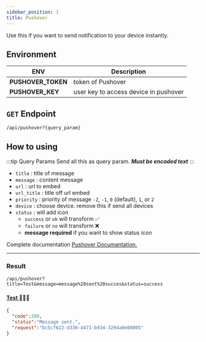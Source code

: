 ```yaml
---
sidebar_position: 1
title: Pushover
---
```


Use this if you want to send notification to your device instantly.

## Environment

| ENV      | Description |
| ----------- | ----------- |
| **PUSHOVER_TOKEN**      | token of Pushover       |
| **PUSHOVER_KEY**   | user key to access device in pushover        |

## `GET` Endpoint

```
/api/pushover?{query_param}
```

## How to using
:::tip Query Params
Send all this as query param. ***Must be encoded text***
:::

- `title` :  title of message
- `message` : content message
- `url` : url to embed
- `url_title` : title off url embed
- `priority` : priority of message `-2`, `-1`, `0` (default), `1`, or `2`
- `device` : choose device. remove this if send all devices
- `status` : will add icon
  - `success` or `ok` will transform ✅
  - `failure` or `no` will transform ❌
  - **message required** if you want to show status icon

Complete documentation [Pushover Documantation.](https://pushover.net/api)

---

### Result
```
/api/pushover?title=Test&message=message%20sent%20succes&status=success
```
#### <a href='/api/pushover?title=Test&message=message%20sent%20succes&status=success' target="_blank">Test </a>🏃🏻‍♂️

```json title="Response Example:"
{
  "code":200,
  "status":"Message sent.",
  "request":"bc5cf622-d330-4471-b934-3294a0e08005"
}
```